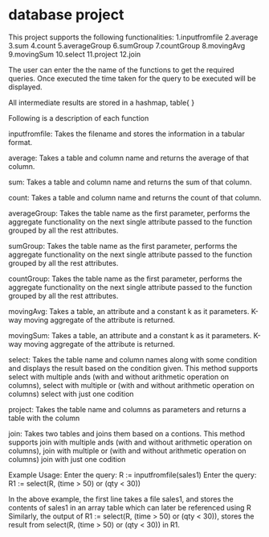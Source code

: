 # database project
This project supports the following functionalities:
1.inputfromfile 
2.average 
3.sum 
4.count 
5.averageGroup 
6.sumGroup 
7.countGroup 
8.movingAvg 
9.movingSum 
10.select 
11.project 
12.join

The user can enter the the name of the functions to get the required queries.
Once executed the time taken for the query to be executed will be displayed.

All intermediate results are stored in a hashmap, table{ }

Following is a description of each function

inputfromfile: Takes the filename and stores the information in a tabular format.

average: Takes a table and column name and returns the average of that column.

sum: Takes a table and column name and returns the sum of that column.

count: Takes a table and column name and returns the count of that column.

averageGroup: Takes the table name as the first parameter, performs the aggregate
functionality on the next single attribute passed to the function grouped by all the rest
attributes.

sumGroup:  Takes the table name as the first parameter, performs the aggregate
functionality on the next single attribute passed to the function grouped by all the rest
attributes.

countGroup: Takes the table name as the first parameter, performs the aggregate
functionality on the next single attribute passed to the function grouped by all the rest
attributes.

movingAvg: Takes a table, an attribute and a constant k as it parameters. K-way moving aggregate of the attribute is returned.

movingSum: Takes a table, an attribute and a constant k as it parameters. K-way moving aggregate of the attribute is returned.

select: Takes the table name and column names along with some condition and displays the result based on the condition given.
This method supports select with multiple ands (with and without arithmetic operation on columns), 
select with multiple or (with and without arithmetic operation on columns)  select with just one codition

project: Takes the table name and columns as parameters and returns a table with the column

join: Takes two tables and joins them based on a contions.  This method supports join with multiple ands 
(with and without arithmetic operation on columns), join with multiple or (with and without arithmetic operation on columns) 
join with just one codition

Example Usage: 
Enter the query: R := inputfromfile(sales1)
Enter the query: R1 := select(R, (time > 50) or (qty < 30))

In the above example, the first line takes a file sales1, and stores the contents of sales1 in an array table which can later 
be referenced using R
Similarly, the output of R1 := select(R, (time > 50) or (qty < 30)), stores the result from select(R, (time > 50) or (qty < 30)) 
in R1.
